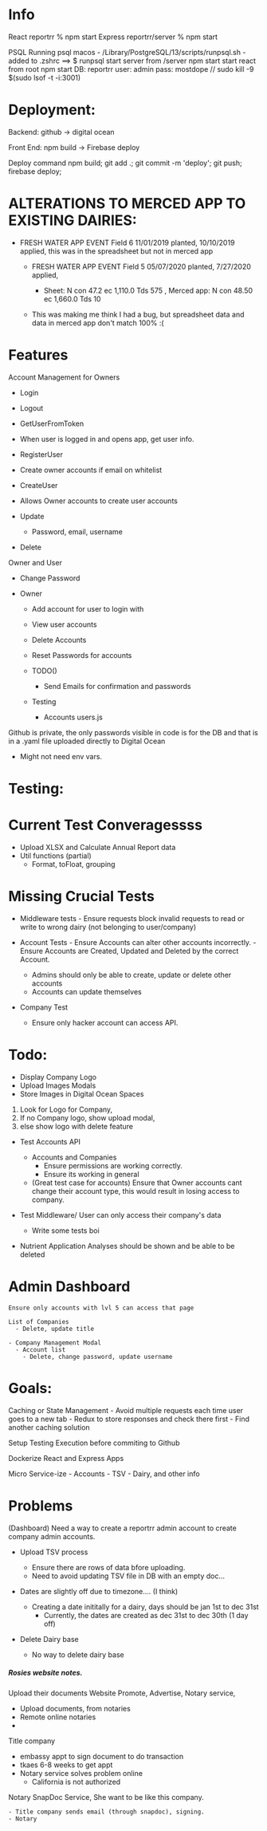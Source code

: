 # Info
  React
    reportrr % npm start
  Express
    reportrr/server % npm start 

  PSQL
    Running psql macos 
    - /Library/PostgreSQL/13/scripts/runpsql.sh
    - added to .zshrc ==> $ runpsql
    start server from /server npm start
    start react from root npm start
    DB: reportrr
    user: admin
    pass: mostdope
    // sudo kill -9 $(sudo lsof -t -i:3001)

# Deployment:
  Backend:
    github -> digital ocean
  
  Front End:
    npm build -> Firebase deploy

  Deploy command
    npm build; git add .; git commit -m 'deploy'; git push; firebase deploy;



# ALTERATIONS TO MERCED APP TO EXISTING DAIRIES:
  - FRESH WATER APP EVENT Field 6 11/01/2019 planted, 10/10/2019 applied, this was in the spreadsheet but not in merced app   
    - FRESH WATER APP EVENT Field 5 05/07/2020 planted, 7/27/2020 applied, 
      - Sheet: N con 47.2 ec 1,110.0 Tds 575 , Merced app: N con 48.50 ec 1,660.0 Tds 10

    - This was making me think I had a bug, but spreadsheet data and data in merced app don't match 100% :(

# Features

Account Management for Owners
 - Login
 - Logout
 - GetUserFromToken
  - When user is logged in and opens app, get user info.
 - RegisterUser
  - Create owner accounts if email on whitelist
 - CreateUser
  - Allows Owner accounts to create user accounts

  - Update
    - Password, email, username
  - Delete 

Owner and User
  - Change Password

- Owner 
  - Add account for user to login with
  - View user accounts
  - Delete Accounts
  - Reset Passwords for accounts

  - TODO()
    - Send Emails for confirmation and passwords
  
  - Testing
    - Accounts users.js



Github is private, the only passwords visible in code is for the DB and that is in a .yaml file uploaded directly to Digital Ocean
  - Might not need env vars.


# Testing:
  # Current Test Converagessss
  - Upload XLSX and Calculate Annual Report data
  - Util functions (partial)
    - Format, toFloat, grouping
  
  # Missing Crucial Tests
   - Middleware tests
    - Ensure requests block invalid requests to read or write to wrong dairy (not belonging to user/company)

   - Account Tests
    - Ensure Accounts can alter  other accounts incorrectly.
    - Ensure Accounts are Created, Updated and Deleted by the correct Account.
      - Admins should only be able to create, update or delete other accounts
      - Accounts can update themselves

  - Company Test 
    - Ensure only hacker account can access API.




# Todo:

  - Display Company Logo
  - Upload Images Modals
  - Store Images in Digital Ocean Spaces
  1. Look for Logo for Company,
  2. If no Company logo, show upload modal,
  3. else show logo with delete feature


  - Test Accounts API 
    - Accounts and Companies
      - Ensure permissions are working correctly.
      - Ensure its working in general
    - (Great test case for accounts) Ensure that Owner accounts cant change their account type, this would result in losing access to company.

  - Test Middleware/ User can only access their company's data
    - Write some tests boi


  - Nutrient Application Analyses should be shown and be able to be deleted
  

  # Admin Dashboard
    Ensure only accounts with lvl 5 can access that page

    List of Companies
      - Delete, update title
    
    - Company Management Modal
      - Account list
        - Delete, change password, update username
    
  


# Goals:

  Caching or State Management
    - Avoid multiple requests each time user goes to a new tab
    - Redux to store responses and check there first
    - Find another caching solution
  
  Setup Testing Execution before commiting to Github
 
  Dockerize React and Express Apps
 
  Micro Service-ize
    - Accounts
    - TSV
    - Dairy, and other info


# Problems   

  (Dashboard)
  Need a way to create a reportrr admin account to create company admin accounts.

  - Upload TSV process 
    - Ensure there are rows of data bfore uploading.
    - Need to avoid updating TSV file in DB with an empty doc...

  - Dates are slightly off due to timezone.... (I think)
    - Creating a date inititally for a dairy, days should be jan 1st to dec 31st 
      - Currently, the dates are created as dec 31st to dec 30th (1 day off)
      
  - Delete Dairy base
    - No way to delete dairy base
  

##### Rosies website notes.
Upload their documents
Website
Promote, Advertise, 
Notary service, 
  - Upload documents, from notaries
  - Remote online notaries
  - 
Title company
  - embassy appt to sign document to do transaction
  - tkaes 6-8 weeks to get appt
  - Notary service solves problem online
    - California is not authorized
   
  Notary SnapDoc Service, She want to be like this company.

    - Title company sends email (through snapdoc), signing.
    - Notary 